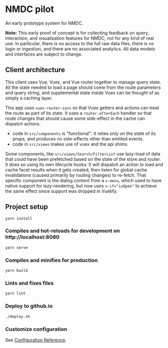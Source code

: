 # NMDC pilot

An early prototype system for NMDC.

**Note:** This early proof of concept is for collecting feedback on query,
interaction, and visualization features for NMDC, not for any kind of real use. In particular,
there is no access to the full raw data files, there is no login or ingestion, and there are no
associated analytics. All data models and interfaces are subject to change. 

## Client architecture

This client uses Vue, Vuex, and Vue router together to manage query state.  All the state needed to load a page should come from the route parameters and query string, and supplemental state inside Vuex can be thought of as simply a caching layer.

This app uses `vuex-router-sync` so that Vuex getters and actions can treat the route as part of its state.  It uses a `router.afterEach` handler so that route changes that should cause some side-effect in the cache can dispatch actions.

* code in `src/components` is "functional": it relies only on the state of its props, and produces no side-effects other than emitted events.
* code in `src/views` makes use of vuex and the api shims.

Some components, like `src/views/Search/FilterList` use lazy-load of data that could have been prefetched based on the state of the store and router.  It does so using its own lifecycle hooks: It will dispatch an action to load and cache facet results when it gets created, then listen for global cache invalidations (caused primarily by routing changes) to re-fetch.  That specific component is the dialog content from a `v-menu`, which used to have native support for lazy-rendering, but now uses `v-if="isOpen"` to achieve the same effect since support was dropped in Vuetify.

## Project setup
```
yarn install
```

### Compiles and hot-reloads for development on http://localhost:8080
```
yarn serve
```

### Compiles and minifies for production
```
yarn build
```

### Lints and fixes files
```
yarn lint
```

### Deploy to github.io
```
./deploy.sh
```

### Customize configuration
See [Configuration Reference](https://cli.vuejs.org/config/).
